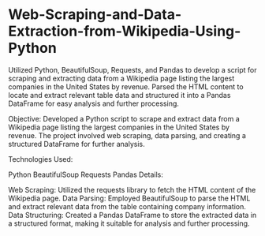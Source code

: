 # Web-Scraping-and-Data-Extraction-from-Wikipedia-Using-Python
Utilized Python, BeautifulSoup, Requests, and Pandas to develop a script for scraping and extracting data from a Wikipedia page listing the largest companies in the United States by revenue. Parsed the HTML content to locate and extract relevant table data and structured it into a Pandas DataFrame for easy analysis and further processing.

Objective:
Developed a Python script to scrape and extract data from a Wikipedia page listing the largest companies in the United States by revenue. The project involved web scraping, data parsing, and creating a structured DataFrame for further analysis.

Technologies Used:

Python
BeautifulSoup
Requests
Pandas
Details:

Web Scraping: Utilized the requests library to fetch the HTML content of the Wikipedia page.
Data Parsing: Employed BeautifulSoup to parse the HTML and extract relevant data from the table containing company information.
Data Structuring: Created a Pandas DataFrame to store the extracted data in a structured format, making it suitable for analysis and further processing.
